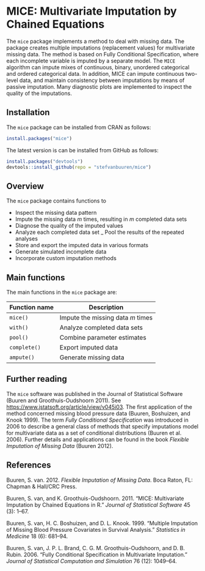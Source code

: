 <!-- README.md is generated from README.Rmd. Please edit that file -->
MICE: Multivariate Imputation by Chained Equations
==================================================

The `mice` package implements a method to deal with missing data. The package creates multiple imputations (replacement values) for multivariate missing data. The method is based on Fully Conditional Specification, where each incomplete variable is imputed by a separate model. The `MICE` algorithm can impute mixes of continuous, binary, unordered categorical and ordered categorical data. In addition, MICE can impute continuous two-level data, and maintain consistency between imputations by means of passive imputation. Many diagnostic plots are implemented to inspect the quality of the imputations.

Installation
------------

The `mice` package can be installed from CRAN as follows:

``` r
install.packages("mice")
```

The latest version is can be installed from GitHub as follows:

``` r
install.packages("devtools")
devtools::install_github(repo = "stefvanbuuren/mice")
```

Overview
--------

The `mice` package contains functions to

-   Inspect the missing data pattern
-   Impute the missing data *m* times, resulting in *m* completed data sets
-   Diagnose the quality of the imputed values
-   Analyze each completed data set \_ Pool the results of the repeated analyses
-   Store and export the imputed data in various formats
-   Generate simulated incomplete data
-   Incorporate custom imputation methods

Main functions
--------------

The main functions in the `mice` package are:

| Function name | Description                       |
|---------------|-----------------------------------|
| `mice()`      | Impute the missing data *m* times |
| `with()`      | Analyze completed data sets       |
| `pool()`      | Combine parameter estimates       |
| `complete()`  | Export imputed data               |
| `ampute()`    | Generate missing data             |

Further reading
---------------

The `mice` software was published in the Journal of Statistical Software (Buuren and Groothuis-Oudshoorn 2011). See <https://www.jstatsoft.org/article/view/v045i03>. The first application of the method concerned missing blood pressure data (Buuren, Boshuizen, and Knook 1999). The term *Fully Conditional Specification* was introduced in 2006 to describe a general class of methods that specify imputations model for multivariate data as a set of conditional distributions (Buuren et al. 2006). Further details and applications can be found in the book *Flexible Imputation of Missing Data* (Buuren 2012).

References
----------

Buuren, S. van. 2012. *Flexible Imputation of Missing Data*. Boca Raton, FL: Chapman & Hall/CRC Press.

Buuren, S. van, and K. Groothuis-Oudshoorn. 2011. “MICE: Multivariate Imputation by Chained Equations in R.” *Journal of Statistical Software* 45 (3): 1–67.

Buuren, S. van, H. C. Boshuizen, and D. L. Knook. 1999. “Multiple Imputation of Missing Blood Pressure Covariates in Survival Analysis.” *Statistics in Medicine* 18 (6): 681–94.

Buuren, S. van, J. P. L. Brand, C. G. M. Groothuis-Oudshoorn, and D. B. Rubin. 2006. “Fully Conditional Specification in Multivariate Imputation.” *Journal of Statistical Computation and Simulation* 76 (12): 1049–64.
